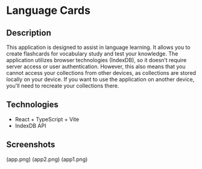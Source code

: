 # Language Cards 

## Description
This application is designed to assist in language learning. It allows you to create flashcards for vocabulary study and test your knowledge.
The application utilizes browser technologies (IndexDB), so it doesn’t require server access or user authentication. However, this also means that you cannot access your collections from other devices, as collections are stored locally on your device. If you want to use the application on another device, you'll need to recreate your collections there.

## Technologies
- React + TypeScript + Vite
- IndexDB API

## Screenshots

(app.png)
(app2.png)
(app1.png)